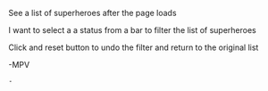 See a list of superheroes after the page loads

I want to select a a status from a bar to filter the list of superheroes

Click and reset button to undo the filter and return to the original list

-MPV

    -